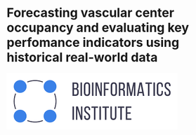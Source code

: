 # Forecasting vascular center occupancy and evaluating key perfomance indicators using historical real-world data

![logo](images/logo.png)
